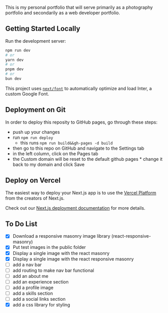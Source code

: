 This is my personal portfolio that will serve primarily as a photography portfolio and secondarily as a web developer portfolio.

## Getting Started Locally

Run the development server:

```bash
npm run dev
# or
yarn dev
# or
pnpm dev
# or
bun dev
```

This project uses [`next/font`](https://nextjs.org/docs/basic-features/font-optimization) to automatically optimize and load Inter, a custom Google Font.

## Deployment on Git

In order to deploy this reposity to GitHub pages, go through these steps:

- push up your changes
- run `npm run deploy`
    - this runs `npm run build&&gh-pages -d build`
- then go to this repo on GitHub and navigate to the Settings tab
- in the left column, click on the Pages tab
- the Custom domain will be reset to the default github pages * change it back to my domain and click Save

## Deploy on Vercel

The easiest way to deploy your Next.js app is to use the [Vercel Platform](https://vercel.com/new?utm_medium=default-template&filter=next.js&utm_source=create-next-app&utm_campaign=create-next-app-readme) from the creators of Next.js.

Check out our [Next.js deployment documentation](https://nextjs.org/docs/deployment) for more details.

## To Do List

- [x] Download a responsive masonry image library (react-responsive-masonry)
- [x] Put test images in the public folder
- [x] Display a single image with the react masonry
- [x] Display a single image with the react responsive masonry
- [ ] add a nav bar
- [ ] add routing to make nav bar functional
- [ ] add an about me
- [ ] add an experience section
- [ ] add a profile image
- [ ] add a skills section
- [ ] add a social links section
- [x] add a css library for styling
